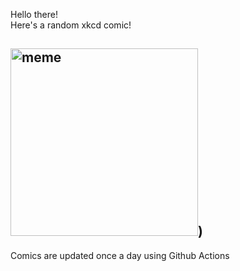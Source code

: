 Hello there! <br>Here's a random xkcd comic!<br>
## <img src="https://imgs.xkcd.com/comics/thorough_analysis.png" alt="meme" width="300"/>)<br>
Comics are updated once a day using Github Actions